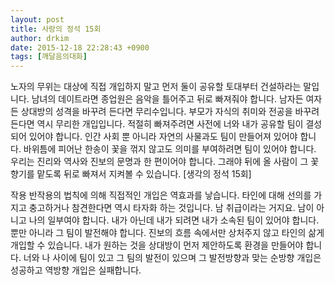 ```yaml
---
layout: post
title: 사랑의 정석 15회
author: drkim
date: 2015-12-18 22:28:43 +0900
tags: [깨달음의대화]
---
```

노자의 무위는 대상에 직접 개입하지 말고 먼저 둘이 공유할 토대부터 건설하라는 말입니다. 남녀의 데이트라면 종업원은 음악을 틀어주고 뒤로 빠져줘야 합니다. 남자든 여자든 상대방의 성격을 바꾸려 든다면 무리수입니다. 부모가 자식의 취미와 전공을 바꾸려 든다면 역시 무리한 개입입니다. 적절히 빠져주려면 사전에 너와 내가 공유할 팀이 결성되어 있어야 합니다. 인간 사회 뿐 아니라 자연의 사물과도 팀이 만들어져 있어야 합니다. 바위틈에 피어난 한송이 꽃을 꺾지 않고도 의미를 부여하려면 팀이 있어야 합니다. 우리는 진리와 역사와 진보의 문명과 한 편이어야 합니다. 그래야 뒤에 올 사람이 그 꽃향기를 맡도록 뒤로 빠져서 지켜볼 수 있습니다. [생각의 정석 15회] 

  


작용 반작용의 법칙에 의해 직접적인 개입은 역효과를 낳습니다. 타인에 대해 선의를 가지고 충고하거나 참견한다면 역시 타자화 하는 것입니다. 남 취급이라는 거지요. 남이 아니고 나의 일부여야 합니다. 내가 아닌데 내가 되려면 내가 소속된 팀이 있어야 합니다. 뿐만 아니라 그 팀이 발전해야 합니다. 진보의 흐름 속에서만 상처주지 않고 타인의 삶게 개입할 수 있습니다. 내가 원하는 것을 상대방이 먼저 제안하도록 환경을 만들어야 합니다. 너와 나 사이에 팀이 있고 그 팀의 발전이 있으며 그 발전방향과 맞는 순방향 개입은 성공하고 역방향 개입은 실패합니다.